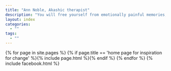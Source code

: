 ```yaml
---
title: "Ann Noble, Akashic therapist"
description: "You will free yourself from emotionally painful memories, switch off reoccurring unwanted thoughts and release yourselve from fear."
layout: index
categories:
  - ""
tags:
  - ""
---
```


{% for page in site.pages %}
  {% if page.title == 'home page for inspiration for change' %}{% include page.html %}{% endif %}
{% endfor %}
{% include facebook.html %}
